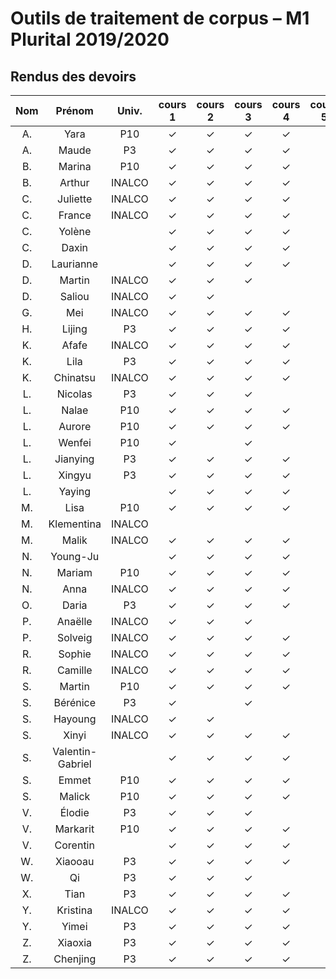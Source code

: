 
# Outils de traitement de corpus – M1 Plurital 2019/2020
## Rendus des devoirs

| Nom | Prénom   | Univ. | cours 1 | cours 2 | cours 3 | cours 4 | cours 5 | cours 6 |
|:---:|:--------:|:-----:|:-------:|:-------:|:-------:|:-------:|:-------:|:-------:|
|  A. |Yara      |P10    |✓        |✓        |✓        |✓        |         |         |
|  A. |Maude     |P3     |✓        |✓        |✓        |✓        |         |         |
|  B. |Marina    |P10    |✓        |✓        |✓        |✓        |         |         |
|  B. |Arthur    |INALCO |✓        |✓        |✓        |✓        |         |         |
|  C. |Juliette  |INALCO |✓        |✓        |✓        |✓        |         |         |
|  C. |France    |INALCO |✓        |✓        |✓        |✓        |         |         |
|  C. |Yolène    |       |✓        |✓        |✓        |✓        |         |         |
|  C. |Daxin     |       |✓        |✓        |✓        |✓        |         |         |
|  D. |Laurianne |       |✓        |✓        |✓        |✓        |         |         |
|  D. |Martin    |INALCO |✓        |✓        |✓        |         |         |         |
|  D. |Saliou    |INALCO |✓        |✓        |         |         |         |         |
|  G. |Mei       |INALCO |✓        |✓        |✓        |✓        |         |         |
|  H. |Lijing    |P3     |✓        |✓        |✓        |✓        |         |         |
|  K. |Afafe     |INALCO |✓        |✓        |✓        |✓        |         |         |
|  K. |Lila      |P3     |✓        |✓        |✓        |✓        |         |         |
|  K. |Chinatsu  |INALCO |✓        |✓        |✓        |✓        |         |         |
|  L. |Nicolas   |P3     |✓        |✓        |✓        |         |         |         |
|  L. |Nalae     |P10    |✓        |✓        |✓        |✓        |         |         |
|  L. |Aurore    |P10    |✓        |✓        |✓        |✓        |         |         |
|  L. |Wenfei    |P10    |✓        |         |✓        |         |         |         |
|  L. |Jianying  |P3     |✓        |✓        |✓        |✓        |         |         |
|  L. |Xingyu    |P3     |✓        |✓        |✓        |✓        |         |         |
|  L. |Yaying    |       |✓        |✓        |✓        |✓        |         |         |
|  M. |Lisa      |P10    |✓        |✓        |✓        |✓        |         |         |
|  M. |Klementina|INALCO |         |         |         |         |         |         |
|  M. |Malik     |INALCO |✓        |✓        |✓        |✓        |         |         |
|  N. |Young-Ju  |       |✓        |✓        |✓        |✓        |         |         |
|  N. |Mariam    |P10    |✓        |✓        |✓        |✓        |         |         |
|  N. |Anna      |INALCO |✓        |✓        |✓        |✓        |         |         |
|  O. |Daria     |P3     |✓        |✓        |✓        |✓        |         |         |
|  P. |Anaëlle   |INALCO |✓        |✓        |✓        |         |         |         |
|  P. |Solveig   |INALCO |✓        |✓        |✓        |✓        |         |         |
|  R. |Sophie    |INALCO |✓        |✓        |✓        |✓        |         |         |
|  R. |Camille   |INALCO |✓        |✓        |✓        |✓        |         |         |
|  S. |Martin    |P10    |✓        |✓        |✓        |✓        |         |         |
|  S. |Bérénice  |P3     |✓        |         |✓        |         |         |         |
|  S. |Hayoung   |INALCO |✓        |✓        |         |         |         |         |
|  S. |Xinyi     |INALCO |✓        |✓        |✓        |✓        |         |         |
|  S. |Valentin-Gabriel|       |✓        |✓        |✓        |✓        |         |         |
|  S. |Emmet     |P10    |✓        |✓        |✓        |✓        |         |         |
|  S. |Malick    |P10    |✓        |✓        |✓        |✓        |         |         |
|  V. |Élodie    |P3     |✓        |✓        |✓        |         |         |         |
|  V. |Markarit  |P10    |✓        |✓        |✓        |✓        |         |         |
|  V. |Corentin  |       |✓        |✓        |✓        |✓        |         |         |
|  W. |Xiaooau   |P3     |✓        |✓        |✓        |✓        |         |         |
|  W. |Qi        |P3     |✓        |✓        |✓        |         |         |         |
|  X. |Tian      |P3     |✓        |✓        |✓        |✓        |         |         |
|  Y. |Kristina  |INALCO |✓        |✓        |✓        |✓        |         |         |
|  Y. |Yimei     |P3     |✓        |✓        |✓        |✓        |         |         |
|  Z. |Xiaoxia   |P3     |✓        |✓        |✓        |✓        |         |         |
|  Z. |Chenjing  |P3     |✓        |✓        |✓        |✓        |         |         |
